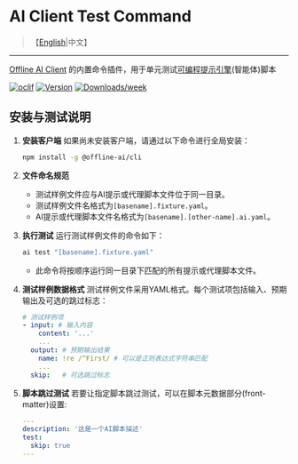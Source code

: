 # AI Client Test Command

> 【[English](./README.md)|中文】
---

[Offline AI Client](https://npmjs.org/package/@offline-ai/cli) 的内置命令插件，用于单元测试[可编程提示引擎](https://github.com/offline-ai/ppe)(智能体)脚本

[![oclif](https://img.shields.io/badge/cli-oclif-brightgreen.svg)](https://oclif.io)
[![Version](https://img.shields.io/npm/v/%40offline-ai%2Fcli-plugin-cmd-test.svg)](https://npmjs.org/package/@offline-ai/cli-plugin-cmd-test)
[![Downloads/week](https://img.shields.io/npm/dw/%40offline-ai%2Fcli-plugin-cmd-test.svg)](https://npmjs.org/package/@offline-ai/cli-plugin-cmd-test)

## 安装与测试说明

1. **安装客户端** 如果尚未安装客户端，请通过以下命令进行全局安装：

   ```bash
   npm install -g @offline-ai/cli
   ```

2. **文件命名规范**
   * 测试样例文件应与AI提示或代理脚本文件位于同一目录。
   * 测试样例文件名格式为`[basename].fixture.yaml`。
   * AI提示或代理脚本文件名格式为`[basename].[other-name].ai.yaml`。
3. **执行测试** 运行测试样例文件的命令如下：

   ```bash
   ai test "[basename].fixture.yaml"
   ```

   * 此命令将按顺序运行同一目录下匹配的所有提示或代理脚本文件。
4. **测试样例数据格式** 测试样例文件采用YAML格式。每个测试项包括输入、预期输出及可选的跳过标志：

   ```yaml
   # 测试样例项
   - input: # 输入内容
       content: '...'
       ...
     output: # 预期输出结果
       name: !re /^First/ # 可以是正则表达式字符串匹配
       ...
     skip:   # 可选跳过标志
   ```

5. **脚本跳过测试** 若要让指定脚本跳过测试，可以在脚本元数据部分(front-matter)设置:

   ```yaml
   ---
   description: '这是一个AI脚本描述'
   test:
     skip: true
   ---
   ```

